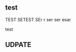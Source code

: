 ## test

<!-- PR Status Start -->
TEST
SETEST
SEr r
ser
  ser esar

<div>test</div>
<!-- PR Status End -->

## UDPATE